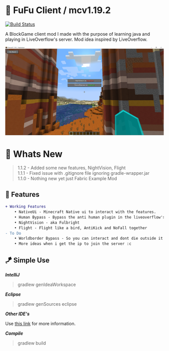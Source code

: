 # 🎡 FuFu Client / mcv1.19.2

[![Build Status](https://github.com/IMXNOOBX/FuFuClient/workflows/build/badge.svg?branch=main)](https://github.com/IMXNOOBX/FuFuClient/actions)

A BlockGame client mod I made with the purpose of learning java and playing in LiveOverflow's server. Mod idea inspired by LiveOverflow.

<img src=".github/1.1.1.png">

# 📣 Whats New

> 1.1.2 - Added some new features, NightVision, Flight<br>
> 1.1.1 - Fixed issue with .gitignore file ignoring gradle-wrapper.jar<br>
> 1.1.0 - Nothing new yet just Fabric Example Mod

## 🔺 Features

```diff
+ Working Features 
	• NativeUi - Minecraft Native ui to interact with the features. 
	• Human Bypass - Bypass the anti human plugin in the liveoverflow's server 
	• NightVision - aka Fulbright
	• Flight - Flight like a bird, AntiKick and NoFall together
- To Do
    • Worldborder Bypass - So you can interact and dont die outside it
	• More ideas when i get the ip to join the server :c
```

## 🪁 Simple Use

***IntelliJ***

> gradlew genIdeaWorkspace

***Eclipse***

> gradlew genSources eclipse

***Other IDE's***

Use [this link](https://fabricmc.net/wiki/tutorial:setup) for more information.

***Compile***

> gradlew build